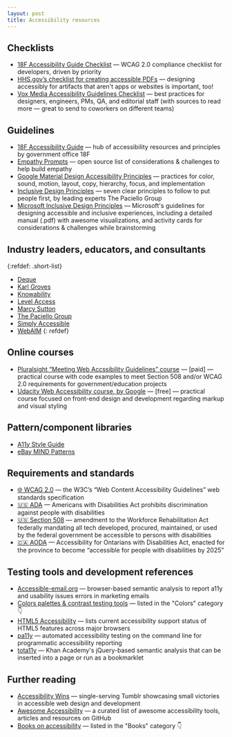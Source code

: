 ```yaml
---
layout: post
title: Accessibility resources
---
```


## Checklists
- [18F Accessibility Guide Checklist](https://accessibility.18f.gov/checklist/) — WCAG 2.0 compliance checklist for developers, driven by priority
- [HHS.gov’s checklist for creating accessible PDFs](https://www.hhs.gov/web/section-508/making-files-accessible/pdf-required/index.html) — designing accessibly for artifacts that aren't apps or websites is important, too!
- [Vox Media Accessibility Guidelines Checklist](http://accessibility.voxmedia.com/) — best practices for designers, engineers, PMs, QA, and editorial staff (with sources to read more — great to send to coworkers on different teams)

## Guidelines
- [18F Accessibility Guide](https://accessibility.18f.gov/) — hub of accessibility resources and principles by government office 18F
- [Empathy Prompts](https://empathyprompts.net/) — open source list of considerations & challenges to help build empathy
- [Google Material Design Accessibility Principles](https://material.io/guidelines/usability/accessibility.html#accessibility-principles) — practices for color, sound, motion, layout, copy, hierarchy, focus, and implementation
- [Inclusive Design Principles](http://inclusivedesignprinciples.org/) — seven clear principles to follow to put people first, by leading experts The Paciello Group
- [Microsoft Inclusive Design Principles](https://www.microsoft.com/en-us/design/inclusive) — Microsoft's guidelines for designing accessible and inclusive experiences, including a detailed manual (.pdf) with awesome visualizations, and activity cards for considerations & challenges while brainstorming

## Industry leaders, educators, and consultants
{:refdef: .short-list}
- [Deque](https://www.deque.com/)
- [Karl Groves](http://www.karlgroves.com/)
- [Knowability](https://www.knowbility.org/)
- [Level Access](https://www.levelaccess.com/)
- [Marcy Sutton](https://marcysutton.com/)
- [The Paciello Group](https://www.paciellogroup.com/)
- [Simply Accessible](http://simplyaccessible.com/)
- [WebAIM](http://webaim.org/resources/designers/)
{: refdef}

## Online courses
- [Pluralsight “Meeting Web Accssibility Guidelines” course](https://www.pluralsight.com/courses/web-accessibility-meeting-guidelines) — [paid] — practical course with code examples to meet Section 508 and/or WCAG 2.0 requirements for government/education projects
- [Udacity Web Accessibility course, by Google](https://www.udacity.com/course/web-accessibility--ud891) — [free] — practical course focused on front-end design and development regarding markup and visual styling

## Pattern/component libraries
- [A11y Style Guide](http://a11y-style-guide.com/style-guide/)
- [eBay MIND Patterns](https://ianmcburnie.github.io/mindpatterns/index.html)

## Requirements and standards
- [🌐 WCAG 2.0](https://www.w3.org/TR/WCAG20/) — the W3C’s “Web Content Accessibility Guidelines” web standards specification
- [🇺🇸 ADA](https://www.ada.gov/) — Americans with Disabilities Act prohibits discrimination against people with disabilities
- [🇺🇸 Section 508](https://www.section508.gov/) — amendment to the Workforce Rehabilitation Act federally mandating all tech developed, procured, maintained, or used by the federal government be accessible to persons with disabilities
- [🇨🇦 AODA](https://www.ontario.ca/laws/regulation/110191) — Accessibility for Ontarians with Disabilities Act, enacted for the province to become “accessible for people with disabilities by 2025”

## Testing tools and development references
- [Accessible-email.org](http://www.accessible-email.org/) — browser-based semantic analysis to report a11y and usability issues errors in marketing emails
- [Colors palettes & contrast testing tools](#colors) — listed in the "Colors" category 👇
- [HTML5 Accessibility](http://www.html5accessibility.com/) — lists current accessibility support status of HTML5 features across major browsers
- [pa11y](http://pa11y.org/) — automated accessibility testing on the command line for programmatic accessibility reporting
- [tota11y](http://khan.github.io/tota11y/) — Khan Academy's jQuery-based semantic analysis that can be inserted into a page or run as a bookmarklet

## Further reading
- [Accessibility Wins](https://a11ywins.tumblr.com/) — single-serving Tumblr showcasing small victories in accessible web design and development
- [Awesome Accessibility](https://github.com/brunopulis/awesome-a11y) — a curated list of awesome accessibility tools, articles and resources on GitHub
- [Books on accessibility](#books) — listed in the "Books" category 👇
